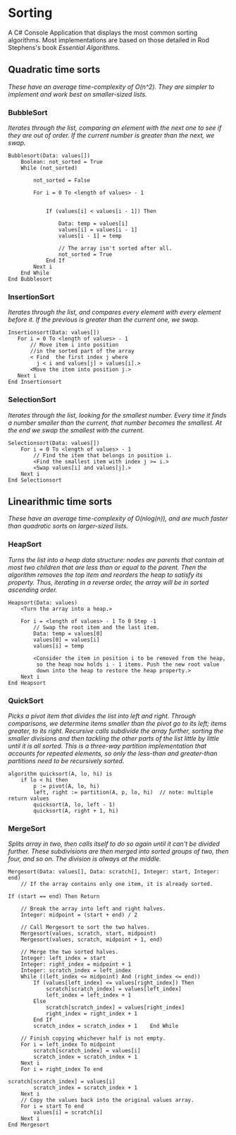 # Sorting
A C# Console Application that displays the most common sorting algorithms. Most implementations are based on those detailed in Rod Stephens's book *Essential Algorithms*.
## Quadratic time sorts
*These have an average time-complexity of O(n^2). They are simpler to implement and work best on smaller-sized lists.*
### BubbleSort
*Iterates through the list, comparing an element with the next one to see if they are out of order. If the current number is greater than the next, we swap.*
```
Bubblesort(Data: values[])
    Boolean: not_sorted = True
    While (not_sorted)

        not_sorted = False

        For i = 0 To <length of values> - 1


            If (values[i] < values[i - 1]) Then

                Data: temp = values[i]
                values[i] = values[i - 1]
                values[i - 1] = temp
 
                // The array isn't sorted after all.
                not_sorted = True
            End If
        Next i
    End While
End Bubblesort
```
### InsertionSort
*Iterates through the list, and compares every element with every element before it. If the previous is greater than the current one, we swap.*
```
Insertionsort(Data: values[])
   For i = 0 To <length of values> - 1
       // Move item i into position
       //in the sorted part of the array
       < Find  the first index j where
         j < i and values[j] > values[i].>
       <Move the item into position j.>
   Next i
End Insertionsort
```
### SelectionSort
*Iterates through the list, looking for the smallest number. Every time it finds a number smaller than the current, that number becomes the smallest. At the end we swap the smallest with the current.*
```
Selectionsort(Data: values[])
    For i = 0 To <length of values> - 1
        // Find the item that belongs in position i.
        <Find the smallest item with index j >= i.>
        <Swap values[i] and values[j].>
    Next i
End Selectionsort  
```
## Linearithmic time sorts
*These have an average time-complexity of O(nlog(n)), and are much faster than quadratic sorts on larger-sized lists.*
### HeapSort
*Turns the list into a heap data structure: nodes are parents that contain at most two children that are less than or equal to the parent. Then the algorithm removes the top item and reorders the heap to satisfy its property. Thus, iterating in a reverse order, the array will be in sorted ascending order.*
```
Heapsort(Data: values)
    <Turn the array into a heap.>
 
    For i = <length of values> - 1 To 0 Step -1
        // Swap the root item and the last item.
        Data: temp = values[0]
        values[0] = values[i]
        values[i] = temp
 
        <Consider the item in position i to be removed from the heap,
         so the heap now holds i - 1 items. Push the new root value
         down into the heap to restore the heap property.>
    Next i
End Heapsort  
```
### QuickSort
*Picks a pivot item that divides the list into left and right. Through comparisons, we determine items smaller than the pivot go to its left; items greater, to its right. Recursive calls subdivide the array further, sorting the smaller divisions and then tackling the other parts of the list little by little until it is all sorted. This is a three-way partition implementation that accounts for repeated elements, so only the less-than and greater-than partitions need to be recursively sorted.*
```
algorithm quicksort(A, lo, hi) is
    if lo < hi then
        p := pivot(A, lo, hi)
        left, right := partition(A, p, lo, hi)  // note: multiple return values
        quicksort(A, lo, left - 1)
        quicksort(A, right + 1, hi)
```
### MergeSort
*Splits array in two, then calls itself to do so again until it can't be divided further. These subdivisions are then merged into sorted groups of two, then four, and so on. The division is always at the middle.*
```
Mergesort(Data: values[], Data: scratch[], Integer: start, Integer: end)
    // If the array contains only one item, it is already sorted.

If (start == end) Then Return
 
    // Break the array into left and right halves.
    Integer: midpoint = (start + end) / 2
 
    // Call Mergesort to sort the two halves.
    Mergesort(values, scratch, start, midpoint)
    Mergesort(values, scratch, midpoint + 1, end)
 
    // Merge the two sorted halves.
    Integer: left_index = start
    Integer: right_index = midpoint + 1
    Integer: scratch_index = left_index
    While ((left_index <= midpoint) And (right_index <= end))
        If (values[left_index] <= values[right_index]) Then
            scratch[scratch_index] = values[left_index]
            left_index = left_index + 1
        Else
            scratch[scratch_index] = values[right_index]
            right_index = right_index + 1
        End If
        scratch_index = scratch_index + 1    End While
 
    // Finish copying whichever half is not empty.
    For i = left_index To midpoint
        scratch[scratch_index] = values[i]
        scratch_index = scratch_index + 1
    Next i
    For i = right_index To end

scratch[scratch_index] = values[i]
        scratch_index = scratch_index + 1
    Next i
    // Copy the values back into the original values array.
    For i = start To end
        values[i] = scratch[i]
    Next i
End Mergesort
```
